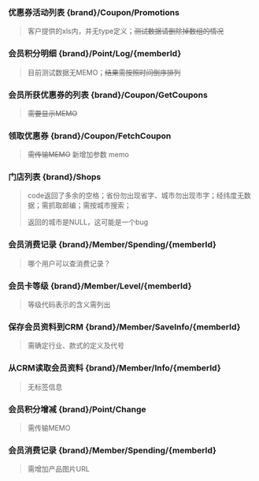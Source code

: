 ### 优惠券活动列表 {brand}/Coupon/Promotions

> 客户提供的xls内，并无type定义；~~测试数据请删除掉数组的情况~~

### 会员积分明细 {brand}/Point/Log/{memberId}

> 目前测试数据无MEMO；~~结果需按照时间倒序排列~~

### 会员所获优惠券的列表 {brand}/Coupon/GetCoupons

> ~~需要显示MEMO~~

### 领取优惠券 {brand}/Coupon/FetchCoupon

> ~~需传输MEMO~~
> 新增加参数 memo

### 门店列表 {brand}/Shops

> code返回了多余的空格；省份勿出现省字、城市勿出现市字；经纬度无数据；需抓取邮编；需按城市搜索；
> 
> 返回的城市是NULL，这可能是一个bug

### 会员消费记录 {brand}/Member/Spending/{memberId}

> 哪个用户可以查消费记录？

### 会员卡等级 {brand}/Member/Level/{memberId}

> 等级代码表示的含义需列出

### 保存会员资料到CRM {brand}/Member/SaveInfo/{memberId}

> 需确定行业、款式的定义及代号

### 从CRM读取会员资料 {brand}/Member/Info/{memberId}

> 无标签信息

### 会员积分增减 {brand}/Point/Change

> 需传输MEMO

### 会员消费记录 {brand}/Member/Spending/{memberId}

> 需增加产品图片URL
